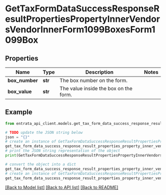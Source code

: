 # GetTaxFormDataSuccessResponseResultPropertiesPropertyInnerVendorsVendorInnerForm1099BoxesForm1099Box


## Properties

Name | Type | Description | Notes
------------ | ------------- | ------------- | -------------
**box_number** | **str** | The box number on the form. | 
**box_value** | **str** | The value inside the box on the form. | 

## Example

```python
from entrata_api_client.models.get_tax_form_data_success_response_result_properties_property_inner_vendors_vendor_inner_form1099_boxes_form1099_box import GetTaxFormDataSuccessResponseResultPropertiesPropertyInnerVendorsVendorInnerForm1099BoxesForm1099Box

# TODO update the JSON string below
json = "{}"
# create an instance of GetTaxFormDataSuccessResponseResultPropertiesPropertyInnerVendorsVendorInnerForm1099BoxesForm1099Box from a JSON string
get_tax_form_data_success_response_result_properties_property_inner_vendors_vendor_inner_form1099_boxes_form1099_box_instance = GetTaxFormDataSuccessResponseResultPropertiesPropertyInnerVendorsVendorInnerForm1099BoxesForm1099Box.from_json(json)
# print the JSON string representation of the object
print(GetTaxFormDataSuccessResponseResultPropertiesPropertyInnerVendorsVendorInnerForm1099BoxesForm1099Box.to_json())

# convert the object into a dict
get_tax_form_data_success_response_result_properties_property_inner_vendors_vendor_inner_form1099_boxes_form1099_box_dict = get_tax_form_data_success_response_result_properties_property_inner_vendors_vendor_inner_form1099_boxes_form1099_box_instance.to_dict()
# create an instance of GetTaxFormDataSuccessResponseResultPropertiesPropertyInnerVendorsVendorInnerForm1099BoxesForm1099Box from a dict
get_tax_form_data_success_response_result_properties_property_inner_vendors_vendor_inner_form1099_boxes_form1099_box_from_dict = GetTaxFormDataSuccessResponseResultPropertiesPropertyInnerVendorsVendorInnerForm1099BoxesForm1099Box.from_dict(get_tax_form_data_success_response_result_properties_property_inner_vendors_vendor_inner_form1099_boxes_form1099_box_dict)
```
[[Back to Model list]](../README.md#documentation-for-models) [[Back to API list]](../README.md#documentation-for-api-endpoints) [[Back to README]](../README.md)



